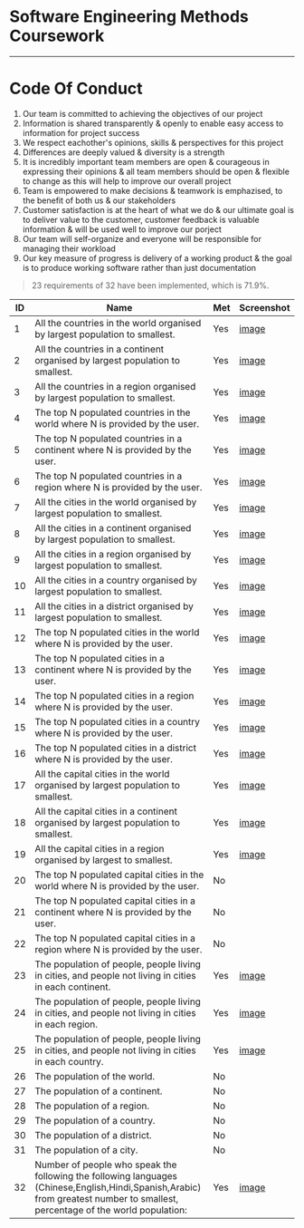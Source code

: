 # Software Engineering Methods Coursework
---

# Code Of Conduct
1. Our team is committed to achieving the objectives of our project
2. Information is shared transparently & openly to enable easy access to information for project success
3. We respect eachother's opinions, skills & perspectives for this project
4. Differences are deeply valued & diversity is a strength
5. It is incredibly important team members are open & courageous in expressing their opinions & all team members should be open & flexible to change as this will help to improve our overall project
6. Team is empowered to make decisions & teamwork is emphazised, to the benefit of both us & our stakeholders
7. Customer satisfaction is at the heart of what we do & our ultimate goal is to deliver value to the customer, customer feedback is valuable information & will be used well to improve our porject
8. Our team will self-organize and everyone will be responsible for managing their workload
9. Our key measure of progress is delivery of a working product & the goal is to produce working software rather than just documentation

> 23 requirements of 32 have been implemented, which is 71.9%.

| ID    | Name | Met  | Screenshot |
|-------|------|------|------------|
| 1     | All the countries in the world organised by largest population to smallest. | Yes | [image](https://github.com/AletheiaXVI/semCoursework/blob/master/Images/1.png) |
| 2     | All the countries in a continent organised by largest population to smallest. | Yes | [image](https://github.com/AletheiaXVI/semCoursework/blob/master/Images/2.png)  |
| 3     | All the countries in a region organised by largest population to smallest. | Yes | [image](https://github.com/AletheiaXVI/semCoursework/blob/master/Images/3.png) |
| 4     | The top N populated countries in the world where N is provided by the user. | Yes | [image](https://github.com/AletheiaXVI/semCoursework/blob/master/Images/4.png) |
| 5     | The top N populated countries in a continent where N is provided by the user. | Yes | [image](https://github.com/AletheiaXVI/semCoursework/blob/master/Images/5.png) |
| 6     | The top N populated countries in a region where N is provided by the user. | Yes | [image](https://github.com/AletheiaXVI/semCoursework/blob/master/Images/6.png) |
| 7     | All the cities in the world organised by largest population to smallest. | Yes | [image](https://github.com/AletheiaXVI/semCoursework/blob/master/Images/7.png) |
| 8     | All the cities in a continent organised by largest population to smallest. | Yes | [image](https://github.com/AletheiaXVI/semCoursework/blob/master/Images/8.png) |
| 9     | All the cities in a region organised by largest population to smallest. | Yes | [image](https://github.com/AletheiaXVI/semCoursework/blob/master/Images/9.png) |
| 10    | All the cities in a country organised by largest population to smallest. | Yes | [image](https://github.com/AletheiaXVI/semCoursework/blob/master/Images/10.png) |
| 11    | All the cities in a district organised by largest population to smallest. | Yes | [image](https://github.com/AletheiaXVI/semCoursework/blob/master/Images/11.png) |
| 12    | The top N populated cities in the world where N is provided by the user. | Yes | [image](https://github.com/AletheiaXVI/semCoursework/blob/master/Images/12.png) |
| 13    | The top N populated cities in a continent where N is provided by the user. | Yes | [image](https://github.com/AletheiaXVI/semCoursework/blob/master/Images/13.png) |
| 14    | The top N populated cities in a region where N is provided by the user. | Yes | [image](https://github.com/AletheiaXVI/semCoursework/blob/master/Images/14.png) |
| 15    | The top N populated cities in a country where N is provided by the user. | Yes | [image](https://github.com/AletheiaXVI/semCoursework/blob/master/Images/15.png) |
| 16    | The top N populated cities in a district where N is provided by the user. | Yes | [image](https://github.com/AletheiaXVI/semCoursework/blob/master/Images/16.png) |
| 17    | All the capital cities in the world organised by largest population to smallest. | Yes | [image](https://github.com/AletheiaXVI/semCoursework/blob/master/Images/17.png) |
| 18    | All the capital cities in a continent organised by largest population to smallest. | Yes | [image](https://github.com/AletheiaXVI/semCoursework/blob/master/Images/18.png) |
| 19    | All the capital cities in a region organised by largest to smallest. | Yes | [image](https://github.com/AletheiaXVI/semCoursework/blob/master/Images/19.png) |
| 20    | The top N populated capital cities in the world where N is provided by the user. | No |  |
| 21    | The top N populated capital cities in a continent where N is provided by the user. | No |  |
| 22    | The top N populated capital cities in a region where N is provided by the user. | No |  |
| 23    | The population of people, people living in cities, and people not living in cities in each continent. | Yes | [image](https://github.com/AletheiaXVI/semCoursework/blob/master/Images/23.png) |
| 24    | The population of people, people living in cities, and people not living in cities in each region. | Yes | [image](https://github.com/AletheiaXVI/semCoursework/blob/master/Images/24.png) |
| 25    | The population of people, people living in cities, and people not living in cities in each country. | Yes | [image](https://github.com/AletheiaXVI/semCoursework/blob/master/Images/25.png) |
| 26    | The population of the world. | No |  |
| 27    | The population of a continent. | No |  |
| 28    | The population of a region. | No |  |
| 29    | The population of a country. | No |  |
| 30    | The population of a district. | No |  |
| 31    | The population of a city. | No |  |
| 32    | Number of people who speak the following the following languages (Chinese,English,Hindi,Spanish,Arabic) from greatest number to smallest, percentage of the world population: | Yes | [image](https://github.com/AletheiaXVI/semCoursework/blob/master/Images/32.png) |
